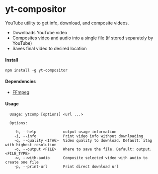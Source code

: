 # yt-compositor
YouTube utility to get info, download, and composite videos.
 * Downloads YouTube video
 * Composites video and audio into a single file (if stored separately by YouTube)
 * Saves final video to desired location

#### Install
`npm install -g yt-compositor`

#### Dependencies
 * [FFmpeg](https://www.ffmpeg.org/)

#### Usage
```
  Usage: ytcomp [options] <url ...>

  Options:

    -h, --help            output usage information
    -i, --info            Print video info without downloading
    -q, --quality <ITAG>  Video quality to download. Default: itag with highest resolution
    -o, --output <FILE>   Where to save the file. Default: output.<FILE_TYPE>
    -w, --with-audio      Composite selected video with audio to create one file
    -p, --print-url       Print direct download url
```
